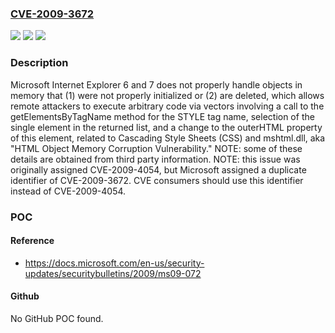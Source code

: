 ### [CVE-2009-3672](https://cve.mitre.org/cgi-bin/cvename.cgi?name=CVE-2009-3672)
![](https://img.shields.io/static/v1?label=Product&message=n%2Fa&color=blue)
![](https://img.shields.io/static/v1?label=Version&message=n%2Fa&color=blue)
![](https://img.shields.io/static/v1?label=Vulnerability&message=n%2Fa&color=brighgreen)

### Description

Microsoft Internet Explorer 6 and 7 does not properly handle objects in memory that (1) were not properly initialized or (2) are deleted, which allows remote attackers to execute arbitrary code via vectors involving a call to the getElementsByTagName method for the STYLE tag name, selection of the single element in the returned list, and a change to the outerHTML property of this element, related to Cascading Style Sheets (CSS) and mshtml.dll, aka "HTML Object Memory Corruption Vulnerability." NOTE: some of these details are obtained from third party information. NOTE: this issue was originally assigned CVE-2009-4054, but Microsoft assigned a duplicate identifier of CVE-2009-3672. CVE consumers should use this identifier instead of CVE-2009-4054.

### POC

#### Reference
- https://docs.microsoft.com/en-us/security-updates/securitybulletins/2009/ms09-072

#### Github
No GitHub POC found.

